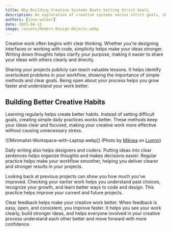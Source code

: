 ```yaml
---
title: Why Building Creative Systems Beats Setting Strict Goals
description: An exploration of creative systems versus strict goals, sharing effective Thinking strategies for productive and balanced Work.
authors: [jose-walker]
date: 2025-04-12
image: /assets/Modern-Design-Objects.webp
---
```


Creative work often begins with clear thinking. Whether you're designing interfaces or working with code, simplicity helps make your ideas stronger. Writing down thoughts helps clarify your purpose, making it easier to share your ideas with others clearly and directly.

Sharing your projects publicly can teach valuable lessons. It helps identify overlooked problems in your workflow, showing the importance of simple methods and clear goals. Being open about your process helps you grow faster and understand your work better.

## Building Better Creative Habits

Learning regularly helps create better habits. Instead of setting difficult goals, creating simple daily practices works better. These methods keep your ideas clear and focused, making your creative work more effective without causing unnecessary stress.

![[Minimalist-Workspace-with-Laptop.webp]]
(Photo by [Mikiwa](https://www.lummi.ai/creator/mikiwa?ref=glide.ektothemes.com) on [Lummi](https://www.lummi.ai/photo/minimalist-workspace-with-laptop-and-succulents-bjx8c?ref=glide.ektothemes.com))

Daily writing also helps designers and coders. Putting ideas into clear sentences helps organize thoughts and makes decisions easier. Regular practice helps make your workflow smoother, helping you deliver clearer and stronger results in your projects.

Looking back at previous projects can show you how much you've improved. Checking your earlier work helps you understand past choices, recognize your growth, and learn better ways to code and design. This practice helps improve your current and future projects.

Clear feedback helps make your creative work better. When feedback is easy, open, and consistent, you improve faster. It helps you see your work clearly, build stronger ideas, and helps everyone involved in your creative process understand each other better and move forward with more confidence.
